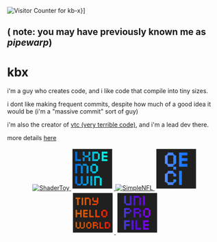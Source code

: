 ![Visitor Counter for kb-x](https://pimp-my-readme.webapp.io/pimp-my-readme/visitor-counter?page=kb-x)}]
## ( note: you may have previously known me as *pipewarp*)
# kbx

i'm a guy who creates code, and i like code that compile into tiny sizes.

i dont like making frequent commits, despite how much of a good idea it would be (i'm a "massive commit" sort of guy)

i'm also the creator of [vtc (very terrible code)](https://vtc.pipewarp.co.uk), and i'm a lead dev there.

more details [here](https://pipewarp.co.uk)

<p align="center">
  <a href="https://www.shadertoy.com/user/pipewarp">
  <img src="https://raw.githubusercontent.com/kb-x/kb-x/main/brand/shadertoy.png" alt="ShaderToy" width="300" height="100"/>
  </a>
  <a href="https://github.com/kb-x/LxDemOWin">
  <img src="https://raw.githubusercontent.com/kb-x/LxDemOWin/main/brand/icon.png" alt="LxDemOWin" width="100" height="100"/>
  </a>
  <a href="https://github.com/kb-x/SimpleNFL">
  <img src="https://raw.githubusercontent.com/kb-x/SimpleNFL/master/brand/icon.png" alt="SimpleNFL" width="100" height="100"/>
  </a>
  <a href="https://github.com/kb-x/QECI">
  <img src="https://raw.githubusercontent.com/kb-x/QECI/master/brand/icon.png" alt="QECI" width="100" height="100"/>
  </a>
  <br>
  <a href="https://github.com/kb-x/tinyhelloworld-linux">
  <img src="https://raw.githubusercontent.com/kb-x/tinyhelloworld-linux/master/brand/icon.png" alt="TinyHelloWorld" width="100" height="100"/>
  </a>
  <a href="https://github.com/kb-x/uniprofile">
  <img src="https://raw.githubusercontent.com/kb-x/uniprofile/master/brand/icon.png" alt="uniprofile" width="100" height="100"/>
  </a>
</p>
